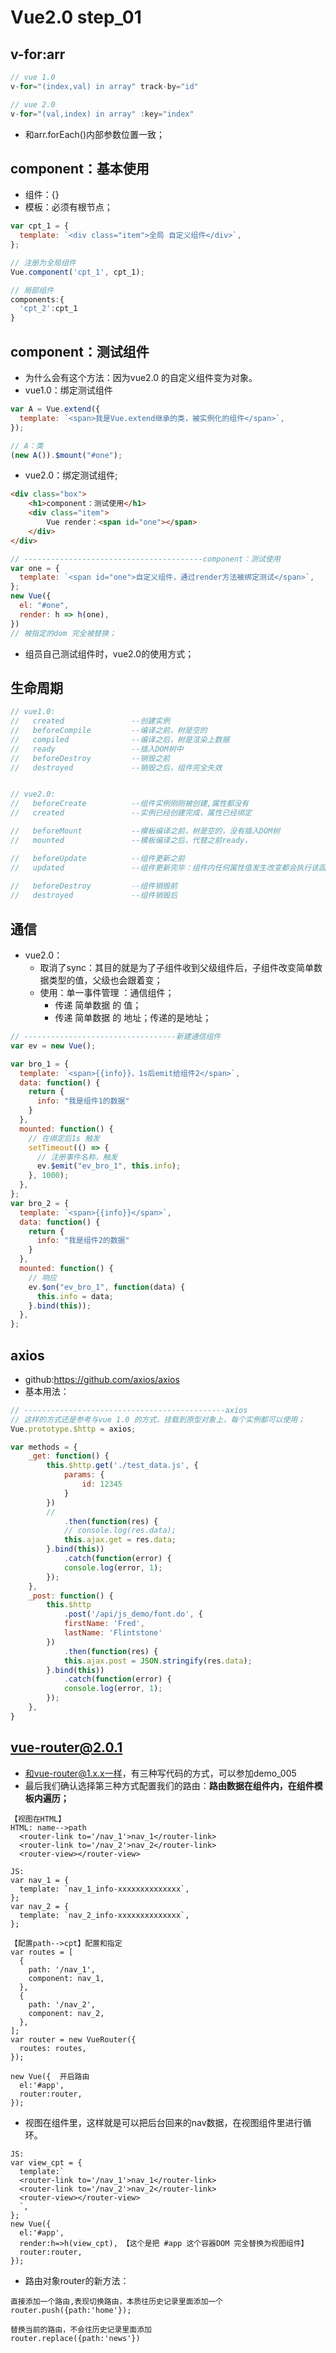 # Vue2.0 step_01

## v-for:arr
```js
// vue 1.0
v-for="(index,val) in array" track-by="id"

// vue 2.0
v-for="(val,index) in array" :key="index"
```

* 和arr.forEach()内部参数位置一致；



## component：基本使用

* 组件：{}
* 模板：必须有根节点；

```js
var cpt_1 = {
  template: `<div class="item">全局 自定义组件</div>`,
};

// 注册为全局组件
Vue.component('cpt_1', cpt_1);

// 局部组件
components:{ 
  'cpt_2':cpt_1
}
```



## component：测试组件

- 为什么会有这个方法：因为vue2.0 的自定义组件变为对象。
- vue1.0：绑定测试组件

```js
var A = Vue.extend({
  template: `<span>我是Vue.extend继承的类，被实例化的组件</span>`,
});

// A：类
(new A()).$mount("#one");
```

- vue2.0：绑定测试组件;

```html
<div class="box">
    <h1>component：测试使用</h1>
    <div class="item">
        Vue render：<span id="one"></span>
    </div>
</div>
```

```js
// ----------------------------------------component：测试使用
var one = {
  template: `<span id="one">自定义组件，通过render方法被绑定测试</span>`,
};
new Vue({
  el: "#one",
  render: h => h(one),
})
// 被指定的dom 完全被替换；
```

- 组员自己测试组件时，vue2.0的使用方式；







## 生命周期

```js
// vue1.0: 
//   created               --创建实例
//   beforeCompile         --编译之前，树是空的
//   compiled              --编译之后，树是渲染上数据
//   ready                 --插入DOM树中
//   beforeDestroy         --销毁之前
//   destroyed             --销毁之后，组件完全失效


// vue2.0:
//   beforeCreate          --组件实例刚刚被创建,属性都没有
//   created               --实例已经创建完成，属性已经绑定

//   beforeMount           --模板编译之前，树是空的，没有插入DOM树
//   mounted               --模板编译之后，代替之前ready，

//   beforeUpdate          --组件更新之前 
//   updated               --组件更新完毕：组件内任何属性值发生改变都会执行该函数；
  
//   beforeDestroy         --组件销毁前
//   destroyed             --组件销毁后
```



## 通信

* vue2.0：
  * 取消了sync：其目的就是为了子组件收到父级组件后，子组件改变简单数据类型的值，父级也会跟着变；
  * 使用：单一事件管理 ：通信组件；
    * 传递 简单数据 的 值；
    * 传递 简单数据 的 地址；传递的是地址；

```js
// ----------------------------------新建通信组件
var ev = new Vue();

var bro_1 = {
  template: `<span>{{info}}，1s后emit给组件2</span>`,
  data: function() {
    return {
      info: "我是组件1的数据"
    }
  },
  mounted: function() {
    // 在绑定后1s 触发
    setTimeout(() => {
      // 注册事件名称，触发
      ev.$emit("ev_bro_1", this.info);
    }, 1000);
  },
};
var bro_2 = {
  template: `<span>{{info}}</span>`,
  data: function() {
    return {
      info: "我是组件2的数据"
    }
  },
  mounted: function() {
    // 响应
    ev.$on("ev_bro_1", function(data) {
      this.info = data;
    }.bind(this));
  },
};
```



## axios

- github:https://github.com/axios/axios
- 基本用法：

```js
// ---------------------------------------------axios
// 这样的方式还是参考与vue 1.0 的方式，挂载到原型对象上，每个实例都可以使用；
Vue.prototype.$http = axios;

var methods = {
    _get: function() {
        this.$http.get('./test_data.js', {
            params: {
                id: 12345
            }
        })
        // 
            .then(function(res) {
            // console.log(res.data);
            this.ajax.get = res.data;
        }.bind(this))
            .catch(function(error) {
            console.log(error, 1);
        });
    },
    _post: function() {
        this.$http
            .post('/api/js_demo/font.do', {
            firstName: 'Fred',
            lastName: 'Flintstone'
        })
            .then(function(res) {
            this.ajax.post = JSON.stringify(res.data);
        }.bind(this))
            .catch(function(error) {
            console.log(error, 1);
        });
    },
}
```









## vue-router@2.0.1

* 和vue-router@1.x.x一样，有三种写代码的方式，可以参加demo_005
* 最后我们确认选择第三种方式配置我们的路由：**路由数据在组件内，在组件模板内遍历；**

```
【视图在HTML】
HTML: name-->path
  <router-link to='/nav_1'>nav_1</router-link>
  <router-link to='/nav_2'>nav_2</router-link>
  <router-view></router-view> 

JS:
var nav_1 = {
  template: `nav_1_info-xxxxxxxxxxxxxx`,
};
var nav_2 = {
  template: `nav_2_info-xxxxxxxxxxxxxx`,
};

【配置path-->cpt】配置和指定
var routes = [
  {
    path: '/nav_1',
    component: nav_1,
  },
  {
    path: '/nav_2',
    component: nav_2,
  },
];
var router = new VueRouter({
  routes: routes,
});

new Vue({  开启路由
  el:'#app',
  router:router,
});

```

- 视图在组件里，这样就是可以把后台回来的nav数据，在视图组件里进行循环。

```
JS:
var view_cpt = {
  template:`
  <router-link to='/nav_1'>nav_1</router-link>
  <router-link to='/nav_2'>nav_2</router-link>
  <router-view></router-view> 
  `,
};
new Vue({
  el:'#app',
  render:h=>h(view_cpt), 【这个是把 #app 这个容器DOM 完全替换为视图组件】
  router:router,
});
```

- 路由对象router的新方法：

```
直接添加一个路由,表现切换路由，本质往历史记录里面添加一个
router.push({path:'home'});  

替换当前的路由，不会往历史记录里面添加
router.replace({path:'news'})
```





